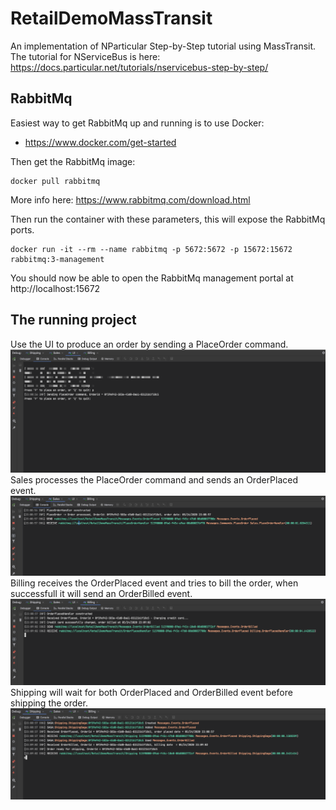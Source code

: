 # RetailDemoMassTransit
An implementation of NParticular Step-by-Step tutorial using MassTransit.
The tutorial for NServiceBus is here: https://docs.particular.net/tutorials/nservicebus-step-by-step/ 

## RabbitMq 
Easiest way to get RabbitMq up and running is to use Docker:

- https://www.docker.com/get-started

Then get the RabbitMq image:

```
docker pull rabbitmq
```
More info here: https://www.rabbitmq.com/download.html

Then run the container with these parameters, this will expose the RabbitMq ports.

```
docker run -it --rm --name rabbitmq -p 5672:5672 -p 15672:15672 rabbitmq:3-management
```

You should now be able to open the RabbitMq management portal at http://localhost:15672

## The running project
Use the UI to produce an order by sending a PlaceOrder command.
![UI](ui.png)
Sales processes the PlaceOrder command and sends an OrderPlaced event.
![Sales](sales.png)
Billing receives the OrderPlaced event and tries to bill the order, when successfull it will send an OrderBilled event.
![Billing](billing.png)
Shipping will wait for both OrderPlaced and OrderBilled event before shipping the order.
![Shipping](shipping.png)